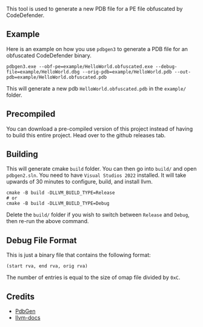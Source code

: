 This tool is used to generate a new PDB file for a PE file obfuscated by CodeDefender.

## Example

Here is an example on how you use `pdbgen3` to generate a PDB file for an obfuscated CodeDefender binary.

```
pdbgen3.exe --obf-pe=example/HelloWorld.obfuscated.exe --debug-file=example/HelloWorld.dbg --orig-pdb=example/HelloWorld.pdb --out-pdb=example/HelloWorld.obfuscated.pdb
```

This will generate a new pdb `HelloWorld.obfuscated.pdb` in the `example/` folder.

## Precompiled

You can download a pre-compiled version of this project instead of having to build this entire project. Head over to the github releases tab.

## Building

This will generate cmake `build` folder. You can then go into `build/` and open `pdbgen2.sln`. You need to have `Visual Studios 2022` installed. It will take upwards of 30 minutes to configure, build, and install llvm.

```
cmake -B build -DLLVM_BUILD_TYPE=Release
# or
cmake -B build -DLLVM_BUILD_TYPE=Debug
```

Delete the `build/` folder if you wish to switch between `Release` and `Debug`, then re-run the above command.

## Debug File Format

This is just a binary file that contains the following format:

```
(start rva, end rva, orig rva)
```

The number of entries is equal to the size of omap file divided by `0xC`.

## Credits

- [PdbGen](https://github.com/gix/PdbGen)
- [llvm-docs](https://llvm.org/docs/PDB/index.html)
